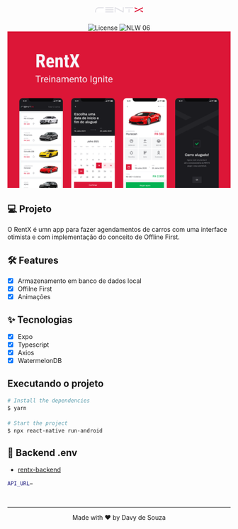 
<h1 align="center">
  <img alt="rentx" title="rentx" src=".github/logo.png" />
</h1>

<p align="center">
  <img alt="License" src="https://img.shields.io/static/v1?label=license&message=MIT&color=dc1637&labelColor=0A1033">

 <img src="https://img.shields.io/static/v1?label=Ignite&message=ReactNative&color=dc1637&labelColor=0A1033" alt="NLW 06" />
 
 <img src=".github/capa.png" alt="RENTX"/>
</p>


## 💻 Projeto

O RentX é umn app para fazer agendamentos de carros com uma interface otimista e com implementação do conceito de Offline First.

## :hammer_and_wrench: Features

- [x] Armazenamento em banco de dados local
- [x] Offilne First 
- [x] Animações

## ✨ Tecnologias

- [x] Expo
- [x] Typescript
- [x] Axios
- [x] WatermelonDB

## Executando o projeto


```bash
# Install the dependencies
$ yarn

# Start the project
$ npx react-native run-android
```


## 🚀 Backend .env
- [rentx-backend](https://github.com/DavySz/rentx-backend)

```bash
API_URL=
```
</br>

---
<p align="center">Made with ❤️ by Davy de Souza</p>
